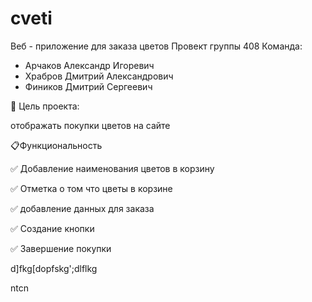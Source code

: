 # cveti
Веб - приложение для заказа цветов 
Провект группы 408 
Команда:
- Арчаков Александр Игоревич
- Храбров Дмитрий Александрович
- Фиников Дмитрий Сергеевич


🎯 Цель проекта:
  
отображать покупки цветов на сайте

📋Функциональность

✅ Добавление наименования цветов в корзину

✅ Отметка о том что цветы в корзине

✅ добавление данных для заказа 

✅ Создание кнопки

✅ Завершение покупки


d]fkg[dopfskg';dlflkg

ntcn
